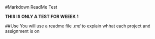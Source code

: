 #Markdown ReadMe Test

**THIS IS ONLY A TEST FOR WEEEK 1**

##Use
  You will use a readme file *.md* to explain whhat each project and assignment is on 
